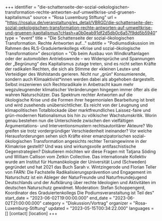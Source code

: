+++
identifier = "die-schattenseite-der-sozial-oekologischen-transformation-rechte-antworten-auf-umweltkrise-und-gruenen-kapitalismus"
source = "Rosa Luxemburg Stiftung"
url = "https://rosalux.de/veranstaltung/es_detail/VBRGD/die-schattenseite-der-sozial-oekologischen-transformation-rechte-antworten-auf-umweltkrise-und-gruenen-kapitalismus?cHash=a0b0eab91df2d5db0c6a57f9dd5b5940"
type = "event"
title = "Die Schattenseite der sozial-ökologischen Transformation. Rechte Antworten auf…"
subtitle = "Podiumsdiskussion im Rahmen des RLS-Graduiertenkollegs «Krise und sozial-ökologische Transformation»"
description = "Ob beim Ausbau von Windkraftanlagen oder der automobilen Antriebswende – wo Widersprüche und Spannungen der „Begrünung“ des Kapitalismus zutage treten, sind es nicht selten Kräfte der radikalen Rechten, die sich als Stimme der «kleinen Leute» und Verteidiger des Wohlstands gerieren. Nicht nur „grün“ Konsumierende, sondern auch Klimaaktivist*innen werden dabei als abgehoben dargestellt. Selbst inszenieren sich Rechtsradikale in Anbetracht kaum mehr wegzuleugnender klimatischer Veränderungen hingegen immer öfter als die wahren Naturschützer.
Das Spektrum rechter Antworten auf die ökologische Krise und die Formen ihrer hegemonialen Bearbeitung ist breit und wird zusehends unübersichtlicher. Es reicht von der Leugnung und klimapolitischen Totalblockade über marktfreundliches Laissez-faire und grün-modernen Nationalismus bis hin zu völkischer Wachstumskritik. 
Worin genau bestehen nun die Unterschiede zwischen den vielfältigen Argumentations- und Interventionsmustern rechtsautoritärer Akteure? Wo greifen sie trotz vordergründiger Verschiedenheit ineinander? Vor welche Herausforderungen sehen sich Kräfte einer emanzipatorischen sozial-ökologischen Transformation angesichts rechter Terraingewinne in der Klimakrise gestellt? Und was sind wirkungsvolle antifaschistische Gegenstrategien? 
Diskutieren möchten wir diese Fragen mit
Tatjana Söding und William Callison vom Zetkin Collective. Das internationale Kollektiv wurde am Institut für Humanökologie der Universität Lund (Schweden) gegründet und hat 2021 das Buch 
Sarah v. Wintzingerode und Florian Teller von FARN: Die Fachstelle Radikalisierungsprävention und Engagement im Naturschutz ist ein Ableger der NaturFreunde und Naturfreundejugend Deutschlands und der Aufklärung über rechte Ideologien und Aktivitäten im deutschen Naturschutz gewidmet.
Moderation: Stefan Schoppengerd, Koordinator des Graduiertenkollegs 
Die Podiumsveranstaltung ist Teil des"
start_date = "2023-06-02T19:00:00.000"
end_date = "2023-06-02T21:00:00.000"
category = "Diskussion/Vortrag"
organizer = "Rosa-Luxemburg-Stiftung"
updated = "2023-05-15T00:34:22.000"
languages = []
[contact]
[location]
+++